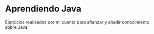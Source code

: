 # Aprendiendo Java
Ejercicios realizados por mi cuenta para afianzar y añadir conocimiento sobre Java 
